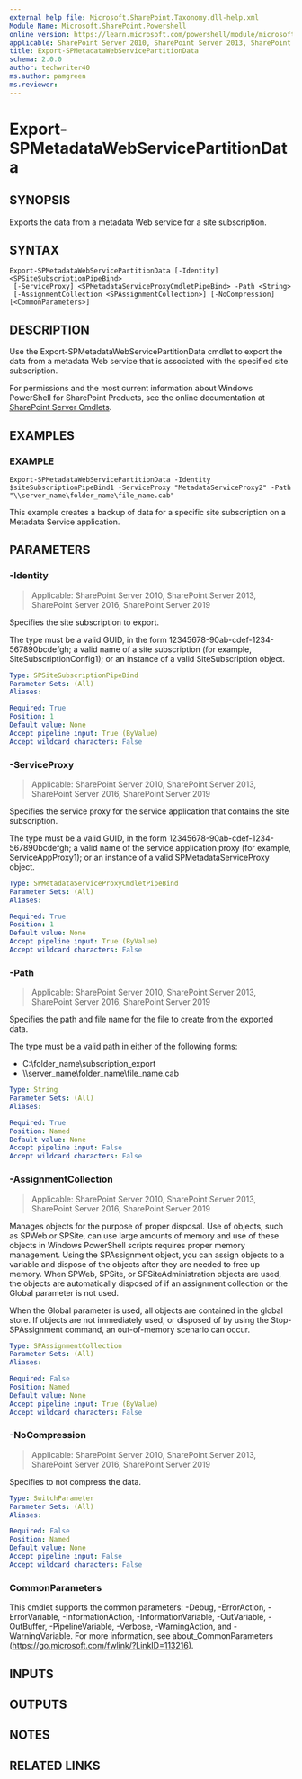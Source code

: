 ```yaml
---
external help file: Microsoft.SharePoint.Taxonomy.dll-help.xml
Module Name: Microsoft.SharePoint.Powershell
online version: https://learn.microsoft.com/powershell/module/microsoft.sharepoint.powershell/export-spmetadatawebservicepartitiondata
applicable: SharePoint Server 2010, SharePoint Server 2013, SharePoint Server 2016, SharePoint Server 2019
title: Export-SPMetadataWebServicePartitionData
schema: 2.0.0
author: techwriter40
ms.author: pamgreen
ms.reviewer:
---
```


# Export-SPMetadataWebServicePartitionData

## SYNOPSIS
Exports the data from a metadata Web service for a site subscription.

## SYNTAX

```
Export-SPMetadataWebServicePartitionData [-Identity] <SPSiteSubscriptionPipeBind>
 [-ServiceProxy] <SPMetadataServiceProxyCmdletPipeBind> -Path <String>
 [-AssignmentCollection <SPAssignmentCollection>] [-NoCompression] [<CommonParameters>]
```

## DESCRIPTION
Use the Export-SPMetadataWebServicePartitionData cmdlet to export the data from a metadata Web service that is associated with the specified site subscription.

For permissions and the most current information about Windows PowerShell for SharePoint Products, see the online documentation at [SharePoint Server Cmdlets](https://learn.microsoft.com/powershell/sharepoint/sharepoint-server/sharepoint-server-cmdlets).

## EXAMPLES

### EXAMPLE
```
Export-SPMetadataWebServicePartitionData -Identity $siteSubscriptionPipeBind1 -ServiceProxy "MetadataServiceProxy2" -Path "\\server_name\folder_name\file_name.cab"
```

This example creates a backup of data for a specific site subscription on a Metadata Service application.

## PARAMETERS

### -Identity

> Applicable: SharePoint Server 2010, SharePoint Server 2013, SharePoint Server 2016, SharePoint Server 2019

Specifies the site subscription to export.

The type must be a valid GUID, in the form 12345678-90ab-cdef-1234-567890bcdefgh; a valid name of a site subscription (for example, SiteSubscriptionConfig1); or an instance of a valid SiteSubscription object.

```yaml
Type: SPSiteSubscriptionPipeBind
Parameter Sets: (All)
Aliases:

Required: True
Position: 1
Default value: None
Accept pipeline input: True (ByValue)
Accept wildcard characters: False
```

### -ServiceProxy

> Applicable: SharePoint Server 2010, SharePoint Server 2013, SharePoint Server 2016, SharePoint Server 2019

Specifies the service proxy for the service application that contains the site subscription.

The type must be a valid GUID, in the form 12345678-90ab-cdef-1234-567890bcdefgh; a valid name of the service application proxy (for example, ServiceAppProxy1); or an instance of a valid SPMetadataServiceProxy object.

```yaml
Type: SPMetadataServiceProxyCmdletPipeBind
Parameter Sets: (All)
Aliases:

Required: True
Position: 1
Default value: None
Accept pipeline input: True (ByValue)
Accept wildcard characters: False
```

### -Path

> Applicable: SharePoint Server 2010, SharePoint Server 2013, SharePoint Server 2016, SharePoint Server 2019

Specifies the path and file name for the file to create from the exported data.

The type must be a valid path in either of the following forms:

- C:\folder_name\subscription_export
- \\\\server_name\folder_name\file_name.cab

```yaml
Type: String
Parameter Sets: (All)
Aliases:

Required: True
Position: Named
Default value: None
Accept pipeline input: False
Accept wildcard characters: False
```

### -AssignmentCollection

> Applicable: SharePoint Server 2010, SharePoint Server 2013, SharePoint Server 2016, SharePoint Server 2019

Manages objects for the purpose of proper disposal.
Use of objects, such as SPWeb or SPSite, can use large amounts of memory and use of these objects in Windows PowerShell scripts requires proper memory management.
Using the SPAssignment object, you can assign objects to a variable and dispose of the objects after they are needed to free up memory.
When SPWeb, SPSite, or SPSiteAdministration objects are used, the objects are automatically disposed of if an assignment collection or the Global parameter is not used.

When the Global parameter is used, all objects are contained in the global store.
If objects are not immediately used, or disposed of by using the Stop-SPAssignment command, an out-of-memory scenario can occur.

```yaml
Type: SPAssignmentCollection
Parameter Sets: (All)
Aliases:

Required: False
Position: Named
Default value: None
Accept pipeline input: True (ByValue)
Accept wildcard characters: False
```

### -NoCompression

> Applicable: SharePoint Server 2010, SharePoint Server 2013, SharePoint Server 2016, SharePoint Server 2019

Specifies to not compress the data.

```yaml
Type: SwitchParameter
Parameter Sets: (All)
Aliases:

Required: False
Position: Named
Default value: None
Accept pipeline input: False
Accept wildcard characters: False
```

### CommonParameters
This cmdlet supports the common parameters: -Debug, -ErrorAction, -ErrorVariable, -InformationAction, -InformationVariable, -OutVariable, -OutBuffer, -PipelineVariable, -Verbose, -WarningAction, and -WarningVariable. For more information, see about_CommonParameters (https://go.microsoft.com/fwlink/?LinkID=113216).

## INPUTS

## OUTPUTS

## NOTES

## RELATED LINKS
